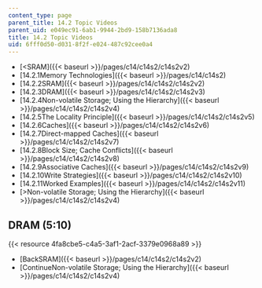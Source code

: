 ```yaml
---
content_type: page
parent_title: 14.2 Topic Videos
parent_uid: e049ec91-6ab1-9944-2bd9-158b7136ada8
title: 14.2 Topic Videos
uid: 6fff0d50-d031-8f2f-e024-487c92cee0a4
---
```


*   [\<SRAM]({{< baseurl >}}/pages/c14/c14s2/c14s2v2)
*   [14.2.1Memory Technologies]({{< baseurl >}}/pages/c14/c14s2)
*   [14.2.2SRAM]({{< baseurl >}}/pages/c14/c14s2/c14s2v2)
*   [14.2.3DRAM]({{< baseurl >}}/pages/c14/c14s2/c14s2v3)
*   [14.2.4Non-volatile Storage; Using the Hierarchy]({{< baseurl >}}/pages/c14/c14s2/c14s2v4)
*   [14.2.5The Locality Principle]({{< baseurl >}}/pages/c14/c14s2/c14s2v5)
*   [14.2.6Caches]({{< baseurl >}}/pages/c14/c14s2/c14s2v6)
*   [14.2.7Direct-mapped Caches]({{< baseurl >}}/pages/c14/c14s2/c14s2v7)
*   [14.2.8Block Size; Cache Conflicts]({{< baseurl >}}/pages/c14/c14s2/c14s2v8)
*   [14.2.9Associative Caches]({{< baseurl >}}/pages/c14/c14s2/c14s2v9)
*   [14.2.10Write Strategies]({{< baseurl >}}/pages/c14/c14s2/c14s2v10)
*   [14.2.11Worked Examples]({{< baseurl >}}/pages/c14/c14s2/c14s2v11)
*   [\>Non-volatile Storage; Using the Hierarchy]({{< baseurl >}}/pages/c14/c14s2/c14s2v4)

DRAM (5:10)
-----------

{{< resource 4fa8cbe5-c4a5-3af1-2acf-3379e0968a89 >}}

*   [BackSRAM]({{< baseurl >}}/pages/c14/c14s2/c14s2v2)
*   [ContinueNon-volatile Storage; Using the Hierarchy]({{< baseurl >}}/pages/c14/c14s2/c14s2v4)